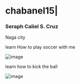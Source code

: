 # chabanel15|
### Seraph Caliel S. Cruz
Naga city



learn How to play soccer with me


![image](https://github.com/user-attachments/assets/b988de15-b04a-4b6c-8676-949fb9597ca2)

learn how to kick the ball


![image](https://github.com/user-attachments/assets/cbadb3c9-8a6d-4a14-a345-223ed5a89f7c)
